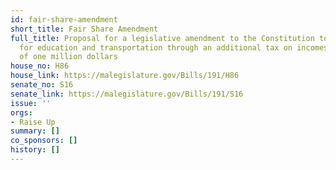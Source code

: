 ```yaml
---
id: fair-share-amendment
short_title: Fair Share Amendment
full_title: Proposal for a legislative amendment to the Constitution to provide resources
  for education and transportation through an additional tax on incomes in excess
  of one million dollars
house_no: H86
house_link: https://malegislature.gov/Bills/191/H86
senate_no: S16
senate_link: https://malegislature.gov/Bills/191/S16
issue: ''
orgs:
- Raise Up
summary: []
co_sponsors: []
history: []
---
```

